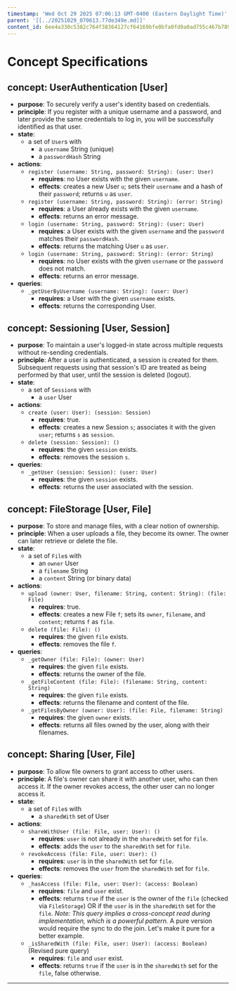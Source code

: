 ```yaml
---
timestamp: 'Wed Oct 29 2025 07:06:13 GMT-0400 (Eastern Daylight Time)'
parent: '[[../20251029_070613.77de349e.md]]'
content_id: 6ee4a330c5382c764f38364127cf64169bfe0bfa0fd0a0ad755c467b789056e2
---
```


# Concept Specifications

## concept: UserAuthentication \[User]

* **purpose**: To securely verify a user's identity based on credentials.
* **principle**: If you register with a unique username and a password, and later provide the same credentials to log in, you will be successfully identified as that user.
* **state**:
  * a set of `User`s with
    * a `username` String (unique)
    * a `passwordHash` String
* **actions**:
  * `register (username: String, password: String): (user: User)`
    * **requires**: no User exists with the given `username`.
    * **effects**: creates a new User `u`; sets their `username` and a hash of their `password`; returns `u` as `user`.
  * `register (username: String, password: String): (error: String)`
    * **requires**: a User already exists with the given `username`.
    * **effects**: returns an error message.
  * `login (username: String, password: String): (user: User)`
    * **requires**: a User exists with the given `username` and the `password` matches their `passwordHash`.
    * **effects**: returns the matching User `u` as `user`.
  * `login (username: String, password: String): (error: String)`
    * **requires**: no User exists with the given `username` or the `password` does not match.
    * **effects**: returns an error message.
* **queries**:
  * `_getUserByUsername (username: String): (user: User)`
    * **requires**: a User with the given `username` exists.
    * **effects**: returns the corresponding User.

## concept: Sessioning \[User, Session]

* **purpose**: To maintain a user's logged-in state across multiple requests without re-sending credentials.
* **principle**: After a user is authenticated, a session is created for them. Subsequent requests using that session's ID are treated as being performed by that user, until the session is deleted (logout).
* **state**:
  * a set of `Session`s with
    * a `user` User
* **actions**:
  * `create (user: User): (session: Session)`
    * **requires**: true.
    * **effects**: creates a new Session `s`; associates it with the given `user`; returns `s` as `session`.
  * `delete (session: Session): ()`
    * **requires**: the given `session` exists.
    * **effects**: removes the session `s`.
* **queries**:
  * `_getUser (session: Session): (user: User)`
    * **requires**: the given `session` exists.
    * **effects**: returns the user associated with the session.

## concept: FileStorage \[User, File]

* **purpose**: To store and manage files, with a clear notion of ownership.
* **principle**: When a user uploads a file, they become its owner. The owner can later retrieve or delete the file.
* **state**:
  * a set of `File`s with
    * an `owner` User
    * a `filename` String
    * a `content` String (or binary data)
* **actions**:
  * `upload (owner: User, filename: String, content: String): (file: File)`
    * **requires**: true.
    * **effects**: creates a new File `f`; sets its `owner`, `filename`, and `content`; returns `f` as `file`.
  * `delete (file: File): ()`
    * **requires**: the given `file` exists.
    * **effects**: removes the file `f`.
* **queries**:
  * `_getOwner (file: File): (owner: User)`
    * **requires**: the given `file` exists.
    * **effects**: returns the owner of the file.
  * `_getFileContent (file: File): (filename: String, content: String)`
    * **requires**: the given `file` exists.
    * **effects**: returns the filename and content of the file.
  * `_getFilesByOwner (owner: User): (file: File, filename: String)`
    * **requires**: the given `owner` exists.
    * **effects**: returns all files owned by the user, along with their filenames.

## concept: Sharing \[User, File]

* **purpose**: To allow file owners to grant access to other users.
* **principle**: A file's owner can share it with another user, who can then access it. If the owner revokes access, the other user can no longer access it.
* **state**:
  * a set of `File`s with
    * a `sharedWith` set of User
* **actions**:
  * `shareWithUser (file: File, user: User): ()`
    * **requires**: `user` is not already in the `sharedWith` set for `file`.
    * **effects**: adds the `user` to the `sharedWith` set for `file`.
  * `revokeAccess (file: File, user: User): ()`
    * **requires**: `user` is in the `sharedWith` set for `file`.
    * **effects**: removes the `user` from the `sharedWith` set for `file`.
* **queries**:
  * `_hasAccess (file: File, user: User): (access: Boolean)`
    * **requires**: `file` and `user` exist.
    * **effects**: returns `true` if the `user` is the owner of the `file` (checked via `FileStorage`) OR if the `user` is in the `sharedWith` set for the `file`. *Note: This query implies a cross-concept read during implementation, which is a powerful pattern.* A pure version would require the sync to do the join. Let's make it pure for a better example.
  * `_isSharedWith (file: File, user: User): (access: Boolean)` (Revised pure query)
    * **requires**: `file` and `user` exist.
    * **effects**: returns `true` if the `user` is in the `sharedWith` set for the `file`, false otherwise.

***
